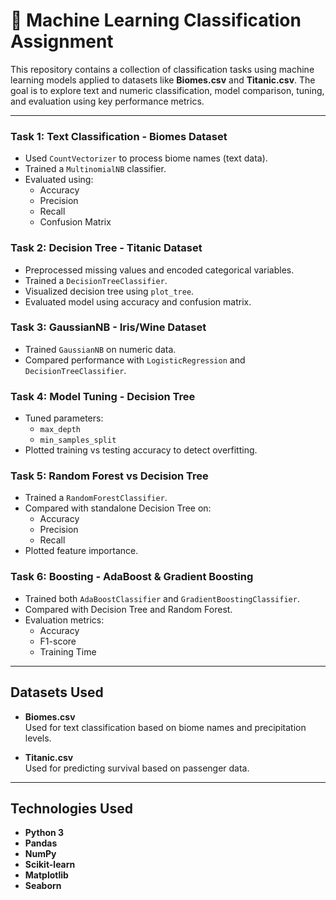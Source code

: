 # 🧠 Machine Learning Classification Assignment

This repository contains a collection of classification tasks using machine learning models applied to datasets like **Biomes.csv** and **Titanic.csv**.
The goal is to explore text and numeric classification, model comparison, tuning, and evaluation using key performance metrics.

---


### Task 1: Text Classification - Biomes Dataset
- Used `CountVectorizer` to process biome names (text data).
- Trained a `MultinomialNB` classifier.
- Evaluated using:
  - Accuracy
  - Precision
  - Recall
  - Confusion Matrix

### Task 2: Decision Tree - Titanic Dataset
- Preprocessed missing values and encoded categorical variables.
- Trained a `DecisionTreeClassifier`.
- Visualized decision tree using `plot_tree`.
- Evaluated model using accuracy and confusion matrix.

### Task 3: GaussianNB - Iris/Wine Dataset
- Trained `GaussianNB` on numeric data.
- Compared performance with `LogisticRegression` and `DecisionTreeClassifier`.

### Task 4: Model Tuning - Decision Tree
- Tuned parameters:
  - `max_depth`
  - `min_samples_split`
- Plotted training vs testing accuracy to detect overfitting.

### Task 5: Random Forest vs Decision Tree
- Trained a `RandomForestClassifier`.
- Compared with standalone Decision Tree on:
  - Accuracy
  - Precision
  - Recall
- Plotted feature importance.

### Task 6: Boosting - AdaBoost & Gradient Boosting
- Trained both `AdaBoostClassifier` and `GradientBoostingClassifier`.
- Compared with Decision Tree and Random Forest.
- Evaluation metrics:
  - Accuracy
  - F1-score
  - Training Time

---

##  Datasets Used

- **Biomes.csv**  
  Used for text classification based on biome names and precipitation levels.

- **Titanic.csv**  
  Used for predicting survival based on passenger data.

---

##  Technologies Used

- **Python 3**
- **Pandas**
- **NumPy**
- **Scikit-learn**
- **Matplotlib**
- **Seaborn**
